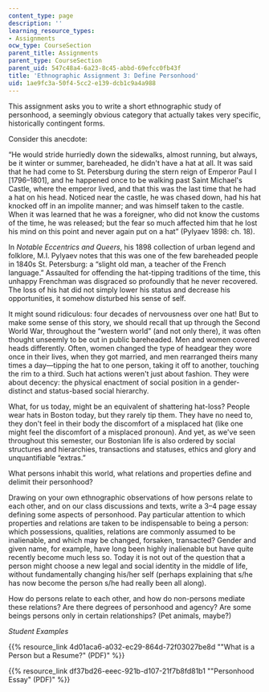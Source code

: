 ```yaml
---
content_type: page
description: ''
learning_resource_types:
- Assignments
ocw_type: CourseSection
parent_title: Assignments
parent_type: CourseSection
parent_uid: 547c48a4-6a23-8c45-abbd-69efcc0fb43f
title: 'Ethnographic Assignment 3: Define Personhood'
uid: 1ae9fc3a-50f4-5cc2-e139-dcb1c9a4a988
---
```


This assignment asks you to write a short ethnographic study of personhood, a seemingly obvious category that actually takes very specific, historically contingent forms.

Consider this anecdote:

“He would stride hurriedly down the sidewalks, almost running, but always, be it winter or summer, bareheaded, he didn't have a hat at all. It was said that he had come to St. Petersburg during the stern reign of Emperor Paul I \[1796–1801\], and he happened once to be walking past Saint Michael's Castle, where the emperor lived, and that this was the last time that he had a hat on his head. Noticed near the castle, he was chased down, had his hat knocked off in an impolite manner; and was himself taken to the castle. When it was learned that he was a foreigner, who did not know the customs of the time, he was released; but the fear so much affected him that he lost his mind on this point and never again put on a hat” (Pylyaev 1898: ch. 18).

In _Notable Eccentrics and Queers_, his 1898 collection of urban legend and folklore, M.I. Pylyaev notes that this was one of the few bareheaded people in 1840s St. Petersburg: a “slight old man, a teacher of the French language.” Assaulted for offending the hat-tipping traditions of the time, this unhappy Frenchman was disgraced so profoundly that he never recovered. The loss of his hat did not simply lower his status and decrease his opportunities, it somehow disturbed his sense of self.

It might sound ridiculous: four decades of nervousness over one hat! But to make some sense of this story, we should recall that up through the Second World War, throughout the “western world” (and not only there), it was often thought unseemly to be out in public bareheaded. Men and women covered heads differently. Often, women changed the type of headgear they wore once in their lives, when they got married, and men rearranged theirs many times a day—tipping the hat to one person, taking it off to another, touching the rim to a third. Such hat actions weren't just about fashion. They were about decency: the physical enactment of social position in a gender-distinct and status-based social hierarchy.

What, for us today, might be an equivalent of shattering hat-loss? People wear hats in Boston today, but they rarely tip them. They have no need to, they don't feel in their body the discomfort of a misplaced hat (like one might feel the discomfort of a misplaced pronoun). And yet, as we've seen throughout this semester, our Bostonian life is also ordered by social structures and hierarchies, transactions and statuses, ethics and glory and unquantifiable “extras.”

What persons inhabit this world, what relations and properties define and delimit their personhood?

Drawing on your own ethnographic observations of how persons relate to each other, and on our class discussions and texts, write a 3–4 page essay defining some aspects of personhood. Pay particular attention to which properties and relations are taken to be indispensable to being a person: which possessions, qualities, relations are commonly assumed to be inalienable, and which may be changed, forsaken, transacted? Gender and given name, for example, have long been highly inalienable but have quite recently become much less so. Today it is not out of the question that a person might choose a new legal and social identity in the middle of life, without fundamentally changing his/her self (perhaps explaining that s/he has now become the person s/he had really been all along).

How do persons relate to each other, and how do non-persons mediate these relations? Are there degrees of personhood and agency? Are some beings persons only in certain relationships? (Pet animals, maybe?)

_Student Examples_

{{% resource_link 4d01aca6-a032-ec29-864d-72f03027be8d "\"What is a Person but a Resume?\" (PDF)" %}}

{{% resource_link df37bd26-eeec-921b-d107-21f7b8fd81b1 "\"Personhood Essay\" (PDF)" %}}
